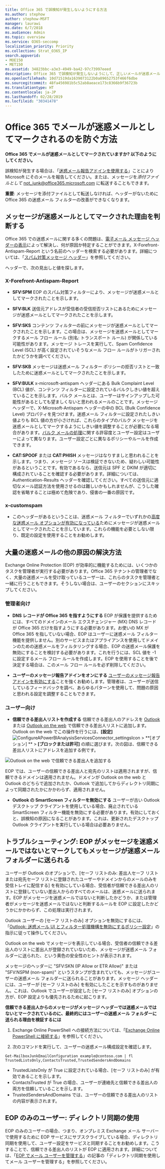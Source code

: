 ```yaml
---
title: Office 365 で誤検知が発生しないようにする方法
ms.author: stephow
author: stephow-MSFT
manager: laurawi
ms.date: 6/7/2018
ms.audience: Admin
ms.topic: overview
ms.service: O365-seccomp
localization_priority: Priority
ms.collection: Strat_O365_IP
search.appverid:
- MOE150
- MET150
ms.assetid: 34823bbc-a3e3-4949-ba42-97c73997eeed
description: Office 365 で誤検知が発生しないようにして、正しいメールが迷惑メールにならないようにする方法について説明します。
ms.openlocfilehash: 10d71519da1639073122b0a89652753f466f6dbe
ms.sourcegitcommit: 48fa456981b5c52ab8aeace173c8366b9f36723b
ms.translationtype: HT
ms.contentlocale: ja-JP
ms.lasthandoff: 02/28/2019
ms.locfileid: "30341478"
---
```

# <a name="how-to-prevent-real-email-from-being-marked-as-spam-in-office-365"></a>Office 365 でメールが迷惑メールとしてマークされるのを防ぐ方法

 **Office 365 でメールが迷惑メールとしてマークされていますか? 以下のようにしてください。**
  
誤検知が発生する場合は、「[迷惑メール報告アドインを使用する](https://support.office.com/article/b5caa9f1-cdf3-4443-af8c-ff724ea719d2)」ことにより Microsoft にそのメールを報告してください。または、メッセージを*添付ファイルとして* not_junk@office365.microsoft.com に転送することもできます。

**重要**: メッセージを添付ファイルとして転送しなければ、ヘッダーがないために Office 365 の迷惑メール フィルターの改善ができなくなります。
    
## <a name="determine-the-reason-why-the-message-was-marked-as-spam"></a>メッセージが迷惑メールとしてマークされた理由を判断する

Office 365 での迷惑メールに関する多くの問題は、[電子メール メッセージ ヘッダーの表示](https://support.office.com/article/cd039382-dc6e-4264-ac74-c048563d212c)によって解決し、何が原因か特定することができます。X-Forefront-Antispam-Report という名前のヘッダーを検索する必要があります。詳細については、「[スパム対策メッセージ ヘッダー](https://technet.microsoft.com/library/dn205071%28v=exchg.150%29.aspx)」を参照してください。
  
ヘッダーで、次の見出しと値を探します。
  
### <a name="x-forefront-antispam-report"></a>X-Forefront-Antispam-Report

- **SFV:SPM** EOP のスパム対策フィルターにより、メッセージが迷惑メールとしてマークされたことを示します。 

- **SFV:BLK** 送信元アドレスが受信者の受信拒否リストにあるためにメッセージが迷惑メールとしてマークされたことを示します。 
    
- **SFV:SKS** コンテンツ フィルターの前にメッセージが迷惑メールとしてマークされたことを示します。この場合は、メッセージを迷惑メールとしてマークするメール フロー ルール (別名: トランスポート ルール) が関係している可能性があります。メッセージ トレースを実行して、Spam Confidence Level (SCL) が高く設定されていそうなメール フロー ルールがトリガーされたかどうかを調べてください。 
    
- **SFV:SKB** メッセージは迷惑メール フィルター ポリシーの拒否リストと一致したために迷惑メールとしてマークされたことを示します。 
    
- **SFV:BULK** x-microsoft-antispam ヘッダーにある Bulk Complaint Level (BCL) 値が、コンテンツ フィルターに設定されているバルクしきい値を超えていることを示します。バルク メールとは、ユーザーはサインアップした可能性があるとしても望ましくないと思われるメールのことです。メッセージ ヘッダーで、X-Microsoft-Antispam ヘッダーの中の BCL (Bulk Confidence Level) プロパティを見つけます。迷惑メール フィルターに設定されたしきい値よりも BCL 値の方が小さければ、これらのタイプのバルク メッセージを迷惑メールとしてマークするようにしきい値を調整することが必要になる場合があります。[バルク メールの処理](https://docs.microsoft.com/ja-JP/office365/SecurityCompliance/bulk-complaint-level-values)に関する許容度とユーザー設定はユーザーによって異なります。ユーザー設定ごとに異なるポリシーやルールを作成できます。
    
- **CAT:SPOOF** または **CAT:PHISH** メッセージはなりすましと思われることを示します。つまり、メッセージ ソースは検証できないため、疑わしい可能性があるということです。有効であるなら、送信元は SPF と DKIM が適切に構成されていることを確認する必要があります。詳細については、Authentication-Results ヘッダーを確認してください。すべての送信元に適切なメール認証方法を使用させるのは難しいかもしれませんが、こうした確認を省略することは極めて危険であり、侵害の一番の原因です。 
    
### <a name="x-customspam"></a>x-customspam

- このヘッダーがあるということは、迷惑メール フィルターでいずれかの[高度な迷惑メール オプションが有効になっている](https://technet.microsoft.com/library/jj200750%28v=exchg.150%29.aspx)ためにメッセージが迷惑メールとしてマークされたことを示しています。これらの機能を必要としない限り、既定の設定を使用することをお勧めします。 
    
## <a name="solutions-to-additional-causes-of-too-much-spam"></a>大量の迷惑メールの他の原因の解決方法

Exchange Online Protection (EOP) が効率的に機能するためには、いくつかのタスクを管理者が実行する必要があります。Office 365 テナントの管理者でなく、大量の迷惑メールを受け取っているユーザーは、これらのタスクを管理者と一緒に行うこともできます。そうしない場合は、ユーザーのセクションにスキップしてください。
  
### <a name="for-admins"></a>管理者向け

- **DNS レコードが Office 365 を指すようにする** EOP が保護を提供するためには、すべてのドメインのメール エクスチェンジャー (MX) DNS レコードが Office 365 だけを指すようにする必要があります。お使いの MX が Office 365 を指していない場合、EOP はユーザーに迷惑メール フィルター機能を提供しません。別のサービスまたはアプライアンスを使用してドメインのための迷惑メールをフィルタリングする場合、EOP の迷惑メール保護を無効にすることを検討する必要があります。これを行うには、SCL 値を -1 に設定するメール フロー ルールを作成します。EOP を使用することを後で決定する場合は、このメール フロー ルールを必ず削除してください。 
    
- **ユーザーのメッセージ報告アドインをオンにする** [ユーザーのメッセージ報告アドインを有効にする](enable-the-report-message-add-in.md)ことを強くお勧めします。管理者は、ユーザーが送信しているフィードバックを調べ、あらゆるパターンを使用して、問題の原因と思われる設定を調整することもできます。
    
### <a name="for-users"></a>ユーザー向け
    
- **信頼できる差出人リストを作成する** 信頼できる差出人のアドレスを [Outlook](https://go.microsoft.com/fwlink/p/?LinkId=270065) または [Outlook on the web](https://go.microsoft.com/fwlink/p/?LinkId=294862) で信頼できる差出人リストに追加します。Outlook on the web でこの操作を行うには、**[設定]**![ConfigureAPowerBIAnalysisServicesConnector_settingsIcon](media/24bd5467-c8d2-4936-9c37-a179bd0e21ec.png) \> **[オプション] ** \> **[ブロックまたは許可]** の順に選びます。次の図は、信頼できる差出人リストにアドレスを追加する例です。
  
![Outlook on the web で信頼できる差出人を追加する](media/8de6b24e-429e-4e8f-8ce8-53ba659cbfcb.png)
  
EOP では、ユーザーの信頼できる差出人と宛先のリストは適用されますが、信頼できるドメインは適用されません。ドメインが Outlook on the web と Outlook のどちらで追加されたか、Outlook で追加してからディレクトリ同期によって同期されたかにかかわらず、適用されません。

- **Outlook の SmartScreen フィルターを無効にする** ユーザーが古い Outlook デスクトップ クライアントを使用している場合、廃止されている SmartScreen フィルター機能を無効にする必要があります。有効にしておくと、誤検知の原因になることがあります。これは、更新されたデスクトップ Outlook クライアントを実行している場合は必要ありません。

## <a name="troubleshooting-a-message-ends-up-in-the-junk-folder-even-though-eop-marked-the-message-as-non-spam"></a>トラブルシューティング: EOP がメッセージを迷惑メールではないとマークしてもメッセージが迷惑メール フォルダーに送られる
<a name="TroubleshootingJunkEOPNonSpam"> </a>

ユーザーが Outlook のオプションで、[セーフ リストのみ: 差出人セーフ リストまたは宛先セーフ リストに登録されたユーザーやドメインからのメールのみを受信トレイに配信する] を有効にしている場合、受信者が信頼できる差出人のリストに登録していない差出人からのすべてのメールは、迷惑メールに送られます。EOP がメッセージを迷惑メールではないと判断したかどうか、または管理者がメッセージを迷惑メールではないと判断するルールを EOP に設定したかどうかにかかわらず、この処理は実行されます。
  
Outlook ユーザーの [セーフ リストのみ] オプションを無効にするには、「[Outlook: 迷惑メール UI とフィルター処理機構を無効にするポリシー設定](https://support.microsoft.com/ja-JP/kb/2180568)」の指示に従って操作してください。
  
Outlook on the web でメッセージを表示している場合、受信者の信頼できる差出人のリストに差出人が登録されていないため、メッセージが迷惑メール フォルダーに送られた、という黄色の安全性のヒントが表示されます。
  
メッセージのヘッダーに "SFV:SKN (IP Allow or ETR Allow)" または "SFV:NSPM (non-spam)" というスタンプが含まれていても、メッセージがユーザーの迷惑メール フォルダーに送られることがあります。メッセージ ヘッダーには、ユーザーが [セーフ リストのみ] を有効にしたことを示すものがありません。これは、Outlook でユーザーが設定した [セーフ リストのみ] オプションの方が、EOP 設定よりも優先されるために起こります。 
  
 **信頼できる差出人からのメッセージがメッセージ ヘッダーでは迷惑メールではないとマークされているのに、最終的にはユーザーの迷惑メール フォルダーに送られる理由を検証するには**
  
1. Exchange Online PowerShell への接続方法については、「[Exchange Online PowerShell に接続する](https://go.microsoft.com/fwlink/p/?LinkId=396554)」を参照してください。 
    
2. 次のコマンドを実行して、ユーザーの迷惑メール構成設定を確認します。
    
  ```
  Get-MailboxJunkEmailConfiguration example@contoso.com | fl TrustedListsOnly,ContactsTrusted,TrustedSendersAndDomains
  ```

- TrustedListsOnly が True に設定されている場合、[セーフ リストのみ] が有効であることを示します。
- ContactsTrusted が True の場合、ユーザーが連絡先と信頼できる差出人の両方を信頼していることを示します。
- TrustedSendersAndDomains では、ユーザーの信頼できる差出人のリストの内容が表示されます。


## <a name="eop-only-customers-use-directory-synchronization"></a>EOP のみのユーザー: ディレクトリ同期の使用

EOP のみのユーザーの場合、つまり、オンプレミス Exchange メール サーバーで使用するために EOP サービスにサブスクライブしている場合、ディレクトリ同期を使用して、ユーザー設定をサービスと同期することをお勧めします。こうすることで、信頼できる差出人のリストが EOP に適用されます。詳細については、「[EOP でメール ユーザーを管理する](https://go.microsoft.com/fwlink/?LinkId=534098)」の記事の「ディレクトリ同期を使用してメール ユーザーを管理する」を参照してください。
